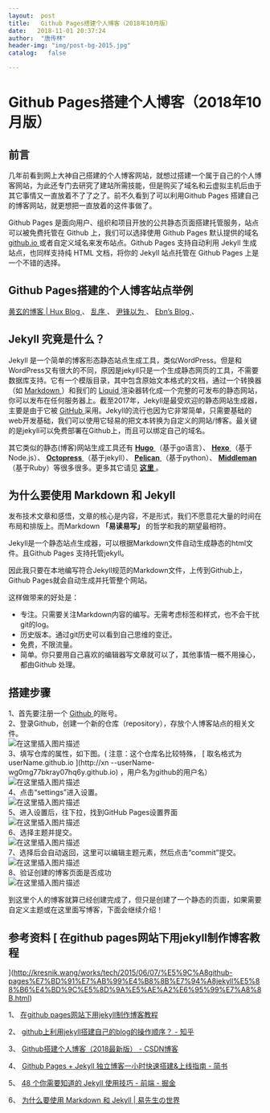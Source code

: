 ```yaml
---
layout:  post
title:   Github Pages搭建个人博客（2018年10月版）
date:   2018-11-01 20:37:24
author:  "唐传林"
header-img: "img/post-bg-2015.jpg"
catalog:   false

---
```

#  Github Pages搭建个人博客（2018年10月版）

##  前言

几年前看到网上大神自己搭建的个人博客网站，就想过搭建一个属于自己的个人博客网站，为此还专门去研究了建站所需技能，但是购买了域名和云虚拟主机后由于其它事情又一直放着不了了之了。前不久看到了可以利用Github
Pages 搭建自己的博客网站，就更想把一直放着的这件事做了。

Github Pages 是面向用户、组织和项目开放的公共静态页面搭建托管服务，站点可以被免费托管在 Github 上，我们可以选择使用 Github
Pages 默认提供的域名 [ github.io ](http://github.io) 或者自定义域名来发布站点。Github Pages 支持自动利用
Jekyll 生成站点，也同样支持纯 HTML 文档，将你的 Jekyll 站点托管在 Github Pages 上是一个不错的选择。

##  Github Pages搭建的个人博客站点举例

[ 黄玄的博客 | Hux Blog ](http://huangxuan.me/) 、 [ 乱序 ](http://mida.re/) 、 [ 尹锋以为
](https://ingf.github.io/) 、 [ Ebn’s Blog ](http://ebnbin.com/) 、

##  Jekyll 究竟是什么？

Jekyll
是一个简单的博客形态静态站点生成工具，类似WordPress。但是和WordPress又有很大的不同，原因是jekyll只是一个生成静态网页的工具，不需要数据库支持。它有一个模版目录，其中包含原始文本格式的文档，通过一个转换器（如
[ Markdown ](http://daringfireball.net/projects/markdown/) ）和我们的 [ Liquid
](https://github.com/Shopify/liquid/wiki)
渲染器转化成一个完整的可发布的静态网站，你可以发布在任何服务器上。截至2017年，Jekyll是最受欢迎的静态网站生成器，主要是由于它被 [ GitHub
](https://en.wikipedia.org/wiki/GitHub)
采用。Jekyll的流行也因为它非常简单，只需要基础的web开发基础，我们可以使用它轻易的把文本转换为自定义的网站/博客。最关键的是jekyll可以免费部署在Github上，而且可以绑定自己的域名。

其它类似的静态(博客)网站生成工具还有 [ **Hugo** ](http://gohugo.io/) （基于go语言）、 [ **Hexo**
](http://gohugo.io/) （基于Node.js）、 [ **Octopress** ](http://octopress.org/)
（基于jekyll）、 [ **Pelican** ](http://getpelican.com/) （基于python）、 [
**Middleman** ](https://middlemanapp.com/) （基于Ruby）等很多很多。更多其它请见 [ **这里**
](https://en.wikipedia.org/wiki/Category:Blog_software) 。

##  为什么要使用 Markdown 和 Jekyll

发布技术文章和感悟，文章的核心是内容，不是形式，我们不愿意花大量的时间在布局和排版上。而Markdown **「易读易写」** 的哲学和我的期望最相符。

Jekyll是一个静态站点生成器，可以根据Markdown文件自动生成静态的html文件。且Github Pages 支持托管jekyll。

因此我只要在本地编写符合Jekyll规范的Markdown文件，上传到Github上，Github Pages就会自动生成并托管整个网站。

这样做带来的好处是：

  * 专注。只需要关注Markdown内容的编写。无需考虑标签和样式，也不会干扰git的log。 
  * 历史版本。通过git历史可以看到自己思维的变迁。 
  * 免费，不限流量。 
  * 简单。你只要用自己喜欢的编辑器写文章就可以了，其他事情一概不用操心，都由Github 处理。 

##  搭建步骤

1、首先要注册一个 [ Github ](https://github.com/) 的账号。  
2、登录Github，创建一个新的仓库（repository），存放个人博客站点的相关文件。  
![在这里插入图片描述](https://img-blog.csdnimg.cn/2018110120350380.png)  
3、填写仓库的属性，如下图。(  注意：这个仓库名比较特殊， [ 取名格式为userName.github.io ](http://xn
--userName-wg0mg77bkray07hq6y.github.io) ，用户名为github的用户名）  
![在这里插入图片描述](https://img-blog.csdnimg.cn/2018110120351922.png)  
4、点击“settings”进入设置。  
![在这里插入图片描述](https://img-blog.csdnimg.cn/20181101203546472.png)  
5、进入设置后，往下拉，找到GitHub Pages设置界面  
![在这里插入图片描述](https://img-blog.csdnimg.cn/20181101203559658.png)  
6、选择主题并提交。  
![在这里插入图片描述](https://img-blog.csdnimg.cn/20181101203610342.png)  
7、选择后会自动返回，这里可以编辑主题元素，然后点击“commit”提交。  
![在这里插入图片描述](https://img-blog.csdnimg.cn/2018110120363148.png)  
8、验证创建的博客页面是否成功  
![在这里插入图片描述](https://img-blog.csdnimg.cn/20181101203640350.png)

到这里个人的博客就算已经创建完成了，但只是创建了一个静态的页面，如果需要自定义主题或在这里面写博客，下面会继续介绍！

##  参考资料 [ 在github pages网站下用jekyll制作博客教程
](http://kresnik.wang/works/tech/2015/06/07/%E5%9C%A8github-pages%E7%BD%91%E7%AB%99%E4%B8%8B%E7%94%A8jekyll%E5%88%B6%E4%BD%9C%E5%8D%9A%E5%AE%A2%E6%95%99%E7%A8%8B.html)

1、 [ 在github pages网站下用jekyll制作博客教程
](http://kresnik.wang/works/tech/2015/06/07/%E5%9C%A8github-pages%E7%BD%91%E7%AB%99%E4%B8%8B%E7%94%A8jekyll%E5%88%B6%E4%BD%9C%E5%8D%9A%E5%AE%A2%E6%95%99%E7%A8%8B.html)

2、 [ github上利用jekyll搭建自己的blog的操作顺序？ - 知乎
](https://www.zhihu.com/question/30018945?sort=created)

3、 [ Github搭建个人博客（2018最新版） - CSDN博客
](https://blog.csdn.net/Maple_ROSI/article/details/79484691)

4、 [ Github Pages + Jekyll 独立博客一小时快速搭建&上线指南 - 简书
](https://www.jianshu.com/p/7593508666f8#jekyll-1)

5、 [ 48 个你需要知道的 Jekyll 使用技巧 - 前端 - 掘金
](https://juejin.im/entry/58eb2b9f2f301e00624d8027)

6、 [ 为什么要使用 Markdown 和 Jekyll | 易先生の世界
](https://yijingping.github.io/2015/01/05/%E4%BD%BF%E7%94%A8markdown%E5%92%8Cjekyll.html)

